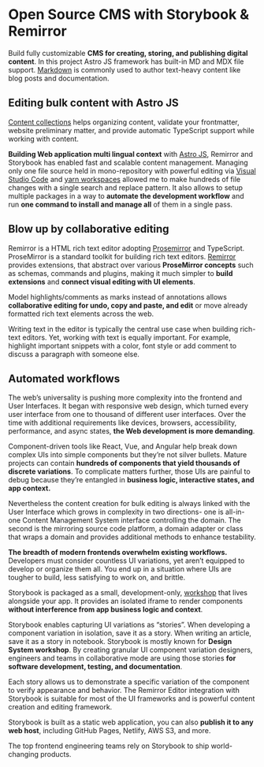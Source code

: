 # Open Source CMS with Storybook & Remirror

Build fully customizable **CMS for creating, storing, and publishing digital content**. In this project Astro JS framework has built-in MD and MDX file support. [Markdown](https://daringfireball.net/projects/markdown/) is commonly used to author text-heavy content like blog posts and documentation.

## Editing bulk content with Astro JS

[Content collections](https://docs.astro.build/en/guides/content-collections/) helps organizing content, validate your frontmatter, website preliminary matter, and provide automatic TypeScript support while working with content.

**Building Web application multi lingual context** with [Astro JS](https://docs.astro.build/en/getting-started/), Remirror and Storybook has enabled fast and scalable content management. Managing only one file source held in mono-repository with powerful editing via [Visual Studio Code](https://code.visualstudio.com/) and [yarn workspaces](https://classic.yarnpkg.com/lang/en/docs/workspaces/) allowed me to make hundreds of file changes with a single search and replace pattern. It also allows to setup multiple packages in a way to **automate the development workflow** and run **one command to install and manage all** of them in a single pass.

## Blow up by collaborative editing

Remirror is a HTML rich text editor adopting [Prosemirror](https://prosemirror.net/) and TypeScript. ProseMirror is a standard toolkit for building rich text editors. [Remirror](https://remirror.io/docs) provides extensions, that abstract over various **ProseMirror concepts** such as schemas, commands and plugins, making it much simpler to **build extensions** and **connect visual editing with UI elements**.

Model highlights/comments as marks instead of annotations allows **collaborative editing for undo, copy and paste, and edit** or move already formatted rich text elements across the web.

Writing text in the editor is typically the central use case when building rich-text editors. Yet, working with text is equally important. For example, highlight important snippets with a color, font style or add comment to discuss a paragraph with someone else.

## **Automated workflows**

The web’s universality is pushing more complexity into the frontend and User Interfaces. It began with responsive web design, which turned every user interface from one to thousand of different user interfaces. Over the time with additional requirements like devices, browsers, accessibility, performance, and async states, **the Web development is more demanding**.

Component-driven tools like React, Vue, and Angular help break down complex UIs into simple components but they’re not silver bullets. Mature projects can contain **hundreds of components that yield thousands of discrete variations**. To complicate matters further, those UIs are painful to debug because they’re entangled in **business logic, interactive states, and app context.**

Nevertheless the content creation for bulk editing is always linked with the User Interface which grows in complexity in two directions- one is all-in-one Content Management System interface controlling the domain. The second is the mirroring source code platform, a domain adapter or class that wraps a domain and provides additional methods to enhance testability.

**The breadth of modern frontends overwhelm existing workflows.** Developers must consider countless UI variations, yet aren’t equipped to develop or organize them all. You end up in a situation where UIs are tougher to build, less satisfying to work on, and brittle.

Storybook is packaged as a small, development-only, [workshop](https://bradfrost.com/blog/post/a-frontend-workshop-environment/) that lives alongside your app. It provides an isolated iframe to render components **without interference from app business logic and context**.

Storybook enables capturing UI variations as “stories”. When developing a component variation in isolation, save it as a story. When writing an article, save it as a story in notebook. Storybook is mostly known for **Design System workshop**. By creating granular UI component variation designers, engineers and teams in collaborative mode are using those stories **for software development, testing, and documentation**.

Each story allows us to demonstrate a specific variation of the component to verify appearance and behavior. The Remirror Editor integration with Storybook is suitable for most of the UI frameworks and is powerful content creation and editing framework.

Storybook is built as a static web application, you can also **publish it to any web host**, including GitHub Pages, Netlify, AWS S3, and more.

The top frontend engineering teams rely on Storybook to ship world-changing products.